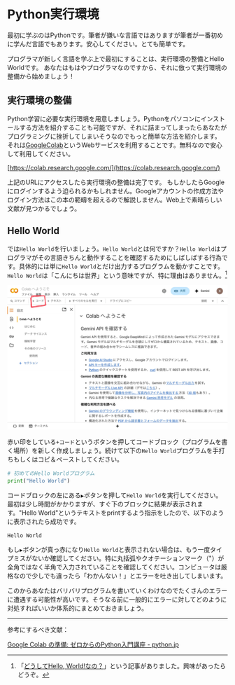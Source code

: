 # Python実行環境

最初に学ぶのはPythonです。筆者が嫌いな言語ではありますが筆者が一番初めに学んだ言語でもあります。安心してください。とても簡単です。

プログラマが新しく言語を学ぶ上で最初にすることは、実行環境の整備とHello Worldです。
あなたはもはやプログラマなのですから、それに倣って実行環境の整備から始めましょう！

## 実行環境の整備
Python学習に必要な実行環境を用意しましょう。Pythonをパソコンにインストールする方法を紹介することも可能ですが、それに詰まってしまったらあなたがプログラミングに挫折してしまいそうなのでもっと簡単な方法を紹介します。
それは[GoogleColab](https://colab.research.google.com/)というWebサービスを利用することです。無料なので安心して利用してください。

[https://colab.research.google.com/](https://colab.research.google.com/)

上記のURLにアクセスしたら実行環境の整備は完了です。
もしかしたらGoogleにログインするよう迫られるかもしれません。Googleアカウントの作成方法やログイン方法はこの本の範疇を超えるので解説しません。Web上で素晴らしい文献が見つかるでしょう。

## Hello World
では`Hello World`を行いましょう。`Hello World`とは何ですか？`Hello World`はプログラマがその言語きちんと動作することを確認するためにしばしばする行為です。具体的には単に`Hello World`とだけ出力するプログラムを動かすことです。
`Hello World`は「こんにちは世界」という意味ですが、特に理由はありません。[^note1]

[^note1]: 「[どうしてHello, World!なの？](https://web.hazu.jp/hello-world/)」という記事がありました。興味があったらどうぞ。

![Colabの初期画面](images/colab-init.jpeg)

赤い印をしている`+コード`というボタンを押してコードブロック（プログラムを書く場所）を新しく作成しましょう。続けて以下の`Hello World`プログラムを手打ちもしくはコピ＆ペーストしてください。

```python
# 初めてのHello Worldプログラム
print("Hello World")
```

コードブロックの左にある`▶️`ボタンを押して`Hello World`を実行してください。最初は少し時間がかかりますが、すぐ下のブロックに結果が表示されます。"Hello World"というテキストをprintするよう指示をしたので、以下のように表示されたら成功です。

```
Hello World
```

もし`▶️`ボタンが真っ赤になり`Hello World`と表示されない場合は、もう一度タイプミスがないか確認してください。特に丸括弧やクオテーションマーク（"）が全角ではなく半角で入力されていることを確認してください。コンピュータは厳格なので少しでも違ったら「わかんない！」とエラーを吐き出してしまいます。

このからあなたはバリバリプログラムを書いていくわけなのでたくさんのエラーに遭遇する可能性が高いです。そうなる前に一般的にエラーに対してどのように対処すればいいか体系的にまとめておきましょう。

---

参考にするべき文献：

[Google Colab の準備: ゼロからのPython入門講座 - python.jp](https://www.python.jp/train/experience/colab.html)
